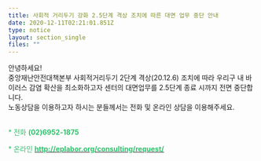 ```yaml
---
title: 사회적 거리두기 강화 2.5단계 격상 조치에 따른 대면 업무 중단 안내
date: 2020-12-11T02:21:01.851Z
type: notice
layout: section_single
files: ""
---
```

<p>안녕하세요!<br />중앙재난안전대책본부 사회적거리두기 2단계 격상(20.12.6) 조치에 따라 우리구 내 바이러스 감염 확산을 최소화하고자 센터의 대면업무를 2.5단계 종료 시까지 전면 중단합니다.<br />노동상담을 이용하고자 하시는 분들께서는 전화 및 온라인 상담을 이용해주세요.</p>
<p><br /><span style="color: #2dc26b;">* 전화 <strong>(02)6952-1875</strong>&nbsp; &nbsp;</span></p>
<p><span style="color: #2dc26b;">* 온라인 <strong><a href="http://eplabor.org/consulting/request/"><span style="color: #2dc26b;">http://eplabor.org/consulting/request/</span></a>&nbsp;</strong></span></p>